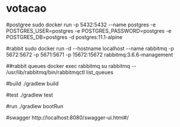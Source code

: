 # votacao

#postgree
sudo docker run -p 5432:5432 --name postgres -e POSTGRES_USER=postgres -e POSTGRES_PASSWORD=postgres -e POSTGRES_DB=postgres -d postgres:11.1-alpine

#rabbit
sudo docker run -d --hostname localhost --name rabbitmq -p 5672:5672 -p 5671:5671 -p 15672:15672 rabbitmq:3.6.6-management

##rabbit queues
docker exec rabbitmq su rabbitmq -- /usr/lib/rabbitmq/bin/rabbitmqctl list_queues

#build
./gradlew build

#test
./gradlew test

#run
./gradlew bootRun

#swagger
http://localhost:8080/swagger-ui.html#/